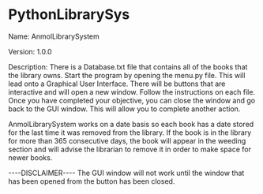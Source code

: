 # PythonLibrarySys

Name: AnmolLibrarySystem

Version: 1.0.0

Description: There is a Database.txt file that contains all of the books that the library owns. 
Start the program by opening the menu.py file. This will lead onto a Graphical User Interface.
There will be buttons that are interactive and will open a new window.
Follow the instructions on each file.
Once you have completed your objective, you can close the window and go back to the GUI window.
This will allow you to complete another action.

AnmolLibrarySystem works on a date basis so each book has a date stored for the last time it was removed from the library. If the book is in the library for more than 365 consecutive days, the book will appear in the weeding section and will advise the librarian to remove it in order to make space for newer books.

----DISCLAIMER----
The GUI window will not work until the window that has been opened from the button has been closed.
